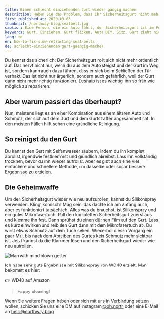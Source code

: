 ```yaml
---
title: Einen schlecht einziehenden Gurt wieder gängig machen
description: Haben Sie das Problem, dass Ihr Sicherheitsgurt nicht mehr richtig aufrollt? Hier ist eine Lösung.
first_published_at: 2020-03-03
thumbnail: /northway-blog/seatbelt.jpg
caption: Eine Person, die ein Auto fährt, der Sicherheitsgurt ist im Fokus
keywords: Gurt, Einziehen, Gurt flicken, Auto DIY, Sitz, Gurt zieht nicht ein
lang: de
en: how-to-fix-slow-retracting-seat-belts
de: schlecht-einziehenden-gurt-gaengig-machen
---
```


Du kennst das sicherlich: Der Sicherheitsgurt rollt sich nicht mehr ordentlich auf. Das nervt nicht nur, wenn du aus dem Auto steigst und der Gurt im Weg ist, sondern kann auch dazu führen, dass er sich beim Schließen der Tür verhakt. Das ist nicht nur ärgerlich, sondern auch gefährlich, weil der Gurt dann nicht mehr richtig funktioniert. Deshalb ist es wichtig, ihn so früh wie möglich zu reparieren.

## Aber warum passiert das überhaupt?

Nun, meistens liegt es an einer Kombination aus einem älteren Auto und Schmutz, der sich auf dem Gurt und dem Gurtstraffer angesammelt hat. In den meisten Fällen hilft schon eine gründliche Reinigung.

## So reinigst du den Gurt

Du kannst den Gurt mit Seifenwasser säubern, indem du ihn komplett abrollst, irgendwie festklemmst und gründlich abreibst. Lass ihn vollständig trocknen, bevor du ihn wieder aufrollst. Aber es gibt auch eine viel einfachere und schnellere Methode, um dasselbe oder sogar bessere Ergebnisse zu erzielen.

## Die Geheimwaffe

Um den Sicherheitsgurt wieder wie neu aufzurollen, kannst du Silikonspray verwenden. Klingt komisch? Mag sein, das dachte ich am Anfang auch, aber es funktioniert tatsächlich. Alles was du brauchst, ist Silikonspray und ein gutes Mikrofasertuch. Roll den kompletten Sicherheitsgurt zuerst aus und klemme ihn fest. Dann sprühst du einen dünnen Film auf den Gurt. Lass es kurz einwirken und reib den Gurt dann mit dem Mikrofasertuch ab. Du wirst etwas Schmutz auf dem Tuch sehen. Wiederhol diesen Vorgang ein paar Mal, bis nach dem Abreiben des Gurtes kein Schmutz mehr sichtbar ist. Jetzt kannst du die Klammer lösen und den Sicherheitsgurt wieder wie neu aufrollen.

<img src="https://res.cloudinary.com/simonett-software-engineering/image/upload/v1618605831/northway-blog/mind-blown.gif" alt="Man with mind blown gester">

Ich habe sehr gute Ergebnisse mit Silikonspray von WD40 erzielt. Man bekommt es hier:

<external-link href="https://amzn.to/2VBknIm" track-goal-id="YWJQ8KWF">👉 WD40 auf Amazon</external-link>

> Happy cleaning!

Wenn Sie weitere Fragen haben oder sich mit uns in Verbindung setzen wollen, schicken Sie uns eine DM auf Instagram [@oh.north](https://www.instagram.com/oh.north/) oder eine E-Mail an [hello@northway.blog](mailto:hello@northway.blog)
